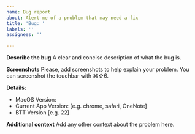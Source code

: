 ```yaml
---
name: Bug report
about: Alert me of a problem that may need a fix
title: 'Bug: '
labels: ''
assignees: ''

---
```


**Describe the bug**
A clear and concise description of what the bug is.

**Screenshots**
Please, add screenshots to help explain your problem. You can screenshot the touchbar with ⌘⇧6.

**Details:**
 - MacOS Version: 
 - Current App Version: [e.g. chrome, safari, OneNote]
 - BTT Version [e.g. 22]

**Additional context**
Add any other context about the problem here.
